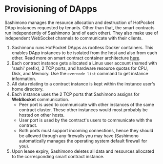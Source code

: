 # Provisioning of DApps

Sashimono manages the resource allocation and destruction of HotPocket DApp instances requested by tenants. Other than that, the smart contracts run independently of Sashimono (and of each other). They also make use of independent WebSocket channels to communicate with their clients.

1. Sashimono runs HotPocket DApps as rootless Docker containers. This enables DApp instances to be isolated from the host and also from each other. Read more on smart contract container architecture [here](http://blog.geveo.com/Sashimono-Designing-a-multi-tenant-dApp-hosting-platform).
2. Each contract instance gets allocated a Linux user account (named with 'sashi' prefix), 2 TCP ports, and hardware resource quotas for CPU, Disk, and Memory. Use the `evernode list` command to get instance information.
3. All data relating to a contract instance is kept within the instance user's home directory.
4. Each instance uses the 2 TCP ports that Sashimono assigns for **WebSocket** communication.
   - Peer port is used to communicate with other instances of the same contract cluster. These other instances would most probably be hosted on other hosts.
   - User port is used by the contract's users to communicate with the contract.
   - Both ports must support incoming connections, hence they should be allowed through any firewalls you may have (Sashimono automatically manages the operating system default firewall for you).
5. Upon lease expiry, Sashimono deletes all data and resources allocated to the corresponding smart contract instance.

